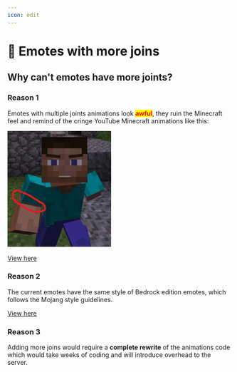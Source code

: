```yaml
---
icon: edit
---
```


# 🦴 Emotes with more joins

## Why can't emotes have more joints?

### Reason 1

Emotes with multiple joints animations look <mark style="color:red;">**awful**</mark>, they ruin the Minecraft feel and remind of the cringe YouTube Minecraft animations like this:

<img src="assets/images/image (245).png" alt="" />


[View here](https://www.youtube.com/watch?v=_zpodmZW65E)


### Reason 2

The current emotes have the same style of Bedrock edition emotes, which follows the Mojang style guidelines.


[View here](https://minecraft.wiki/w/Emotes)


### Reason 3

Adding more joins would require a **complete rewrite** of the animations code which would take weeks of coding and will introduce overhead to the server.